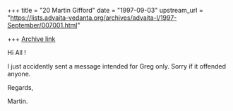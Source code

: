 +++
title = "20 Martin Gifford"
date = "1997-09-03"
upstream_url = "https://lists.advaita-vedanta.org/archives/advaita-l/1997-September/007001.html"

+++
[Archive link](https://lists.advaita-vedanta.org/archives/advaita-l/1997-September/007001.html)

Hi All !

I just accidently sent a message intended for Greg only. Sorry if it
offended anyone.

Regards,

Martin.

